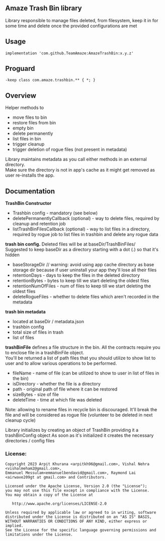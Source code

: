 Amaze Trash Bin library
---
Library responsible to manage files deleted, from filesystem, keep it in for some time and delete 
once the provided configurations are met

Usage
---
`
implementation 'com.github.TeamAmaze:AmazeTrashBin:x.y.z'
`

Proguard
---
`
-keep class com.amaze.trashbin.** { *; }
`

Overview
---
Helper methods to 
- move files to bin
- restore files from bin
- empty bin
- delete permanently
- list files in bin
- trigger cleanup
- trigger deletion of rogue files (not present in metadata)

Library maintains metadata as you call either methods in an external directory.  
Make sure the directory is not in app's cache as it might get removed as user re-installs the app.

Documentation
---
**TrashBin Constructor**
- Trashbin config - mandatory (see below)
- deletePermanentlyCallback (optional) - way to delete files, required by cleanup and retention job
- listTrashBinFilesCallback (optional) - way to list files in a directory, required by rogue job to list files in trashbin and delete any rogue data

**trash bin config.**
Deleted files will be at baseDir/TrashBinFiles/  
Suggested to keep baseDir as a directory starting with a dot (.) so that it's hidden
- baseStorageDir // warning: avoid using app cache directory as base storage dir because if user uninstall your app they'll lose all their files 
- retentionDays - days to keep the files in the deleted directory
- retentionBytes - bytes to keep till we start deleting the oldest files
- retentionNumOfFiles - num of files to keep till we start deleting the oldest files
- deleteRogueFiles - whether to delete files which aren't recorded in the metadata

**trash bin metadata**
- located at baseDir / metadata.json
- trashbin config
- total size of files in trash
- list of files

**trashBinFile**
defines a file structure in the bin. All the contracts require you to enclose file in a trashBinFile object.  
You'll be returned a list of path files that you should utilize to show list to user and to allow various operations to be performed.
- fileName - name of file (can be utilized to show to user in list of files in the bin)
- isDirectory - whether the file is a directory
- path - original path of file where it can be restored
- sizeBytes - size of file
- deleteTime - time at which file was deleted

Note: allowing to rename files in recycle bin is discouraged. It'll break the file and will be considered as rogue file 
(volunteer to be deleted in next cleanup cycle)

Library initializes by creating an object of TrashBin providing it a trashBinConfig object
As soon as it's initialized it creates the necessary directories / config files


### License:

    Copyright 2023 Arpit Khurana <arpitkh96@gmail.com>, Vishal Nehra <vishalmeham2@gmail.com>,
    Emmanuel Messulam<emmanuelbendavid@gmail.com>, Raymond Lai <airwave209gt at gmail.com> and Contributors.

    Licensed under the Apache License, Version 2.0 (the "License");
    you may not use this file except in compliance with the License.
    You may obtain a copy of the License at

       http://www.apache.org/licenses/LICENSE-2.0

    Unless required by applicable law or agreed to in writing, software
    distributed under the License is distributed on an "AS IS" BASIS,
    WITHOUT WARRANTIES OR CONDITIONS OF ANY KIND, either express or implied.
    See the License for the specific language governing permissions and
    limitations under the License.
